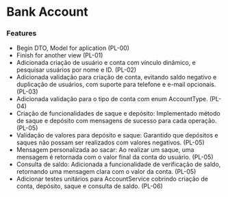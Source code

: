 # Bank Account

### Features

* Begin DTO, Model for aplication (PL-00)
* Finish for another view (PL-01)
* Adicionada criação de usuário e conta com vínculo dinâmico, e pesquisar usuários por nome e ID. (PL-02)
* Adicionada validação para criação de conta, evitando saldo negativo e duplicação de usuários, com suporte para telefone e e-mail opcionais. (PL-03)
* Adicionada validação para o tipo de conta com enum AccountType. (PL-04)
* Criação de funcionalidades de saque e depósito: Implementado método de saque e depósito com mensagens de sucesso para cada operação. (PL-05)
* Validação de valores para depósito e saque: Garantido que depósitos e saques não possam ser realizados com valores negativos. (PL-05)
* Mensagem personalizada ao sacar: Ao realizar um saque, uma mensagem é retornada com o valor final da conta do usuário. (PL-05)
* Consulta de saldo: Adicionada a funcionalidade de verificação de saldo, retornando uma mensagem clara com o valor da conta. (PL-05)
* Adicionar testes unitários para AccountService cobrindo criação de conta, depósito, saque e consulta de saldo. (PL-06)
